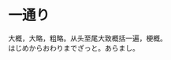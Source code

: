# 一通り

<div class="vocab-term">
<div class="vocab-term-title">大概，大略，粗略。从头至尾大致概括一遍，梗概。</div>
<div class="vocab-term-content">
はじめからおわりまでざっと。あらまし。
</div>
</div>